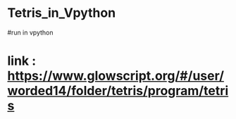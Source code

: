 # Tetris_in_Vpython

#run in vpython
# link : https://www.glowscript.org/#/user/worded14/folder/tetris/program/tetris
